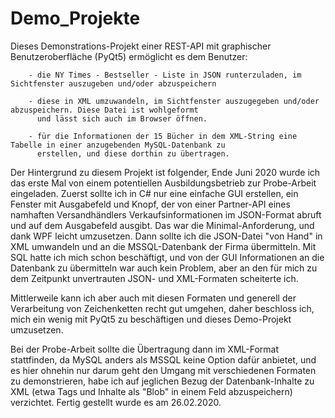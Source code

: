 # Demo_Projekte
Dieses Demonstrations-Projekt einer REST-API mit graphischer Benutzeroberfläche (PyQt5) ermöglicht es dem Benutzer: 
        
        - die NY Times - Bestseller - Liste in JSON runterzuladen, im Sichtfenster auszugeben und/oder abzuspeichern 
        
        - diese in XML umzuwandeln, im Sichtfenster auszugegeben und/oder abzuspeichern. Diese Datei ist wohlgeformt 
          und lässt sich auch im Browser öffnen. 
        
        - für die Informationen der 15 Bücher in dem XML-String eine Tabelle in einer anzugebenden MySQL-Datenbank zu 
          erstellen, und diese dorthin zu übertragen. 


Der Hintergrund zu diesem Projekt ist folgender, Ende Juni 2020 wurde ich das erste Mal von einem potentiellen Ausbildungsbetrieb zur Probe-Arbeit eingeladen. Zuerst 
sollte ich in C# nur eine einfache GUI erstellen, ein Fenster mit Ausgabefeld und Knopf, der von einer Partner-API eines namhaften Versandhändlers Verkaufsinformationen 
im JSON-Format abruft und auf dem Ausgabefeld ausgibt. Das war die Minimal-Anforderung, und dank WPF leicht umzusetzen. Dann sollte ich die JSON-Datei "von Hand" in XML 
umwandeln und an die MSSQL-Datenbank der Firma übermitteln. Mit SQL hatte ich mich schon beschäftigt, und von der GUI Informationen an die Datenbank zu übermitteln
war auch kein Problem, aber an den für mich zu dem Zeitpunkt unvertrauten JSON- und XML-Formaten scheiterte ich.

Mittlerweile kann ich aber auch mit diesen Formaten und generell der Verarbeitung von Zeichenketten recht gut umgehen, daher beschloss ich, mich ein wenig
mit PyQt5 zu beschäftigen und dieses Demo-Projekt umzusetzen.

Bei der Probe-Arbeit sollte die Übertragung dann im XML-Format stattfinden, da MySQL anders als MSSQL keine Option dafür anbietet, und es hier ohnehin nur darum 
geht den Umgang mit verschiedenen Formaten zu demonstrieren, habe ich auf jeglichen Bezug der Datenbank-Inhalte zu XML (etwa Tags und Inhalte als "Blob" in einem 
Feld abzuspeichern) verzichtet. Fertig gestellt wurde es am 26.02.2020.

